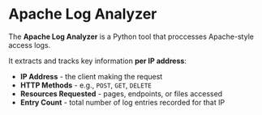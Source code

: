 # Apache Log Analyzer

The **Apache Log Analyzer** is a Python tool that proccesses Apache-style access logs.

It extracts and tracks key information **per IP address**:
- **IP Address** - the client making the request
- **HTTP Methods** - e.g., `POST`, `GET`, `DELETE`
- **Resources Requested** - pages, endpoints, or files accessed
- **Entry Count** - total number of log entries recorded for that IP